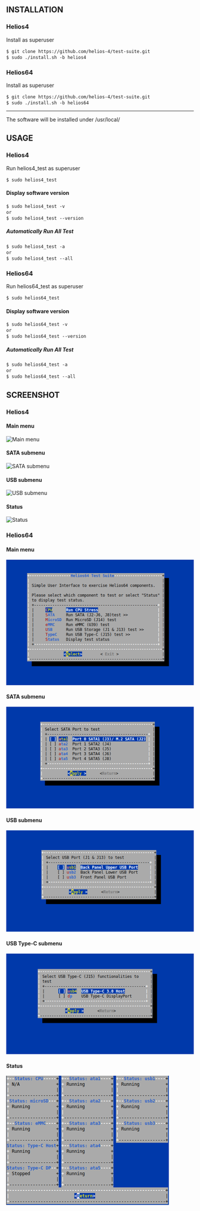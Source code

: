 ## INSTALLATION
### Helios4
Install as superuser
```
$ git clone https://github.com/helios-4/test-suite.git
$ sudo ./install.sh -b helios4
```
### Helios64
Install as superuser
```
$ git clone https://github.com/helios-4/test-suite.git
$ sudo ./install.sh -b helios64
```
---

The software will be installed under /usr/local/

## USAGE
### Helios4

Run helios4_test as superuser
```
$ sudo helios4_test
```

#### Display software version
```
$ sudo helios4_test -v
or
$ sudo helios4_test --version
```

##### Automatically Run All Test
```
$ sudo helios4_test -a
or
$ sudo helios4_test --all
```

### Helios64

Run helios64_test as superuser
```
$ sudo helios64_test
```

#### Display software version
```
$ sudo helios64_test -v
or
$ sudo helios64_test --version
```

##### Automatically Run All Test
```
$ sudo helios64_test -a
or
$ sudo helios64_test --all
```

## SCREENSHOT

### Helios4
#### Main menu
![Main menu](images/menu_main.png)

#### SATA submenu
![SATA submenu](images/menu_sata.png)

#### USB submenu
![USB submenu](images/menu_usb.png)

#### Status
![Status](images/menu_status.png)

### Helios64
#### Main menu
![Main menu](images/menu_helios64_main.png)

#### SATA submenu
![SATA submenu](images/menu_helios64_sata.png)

#### USB submenu
![USB submenu](images/menu_helios64_usb.png)

#### USB Type-C submenu
![TypeC submenu](images/menu_helios64_typec.png)

#### Status
![Status](images/menu_helios64_status.png)


